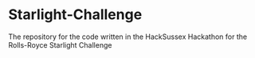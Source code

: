 # Starlight-Challenge
The repository for the code written in the HackSussex Hackathon for the Rolls-Royce Starlight Challenge
